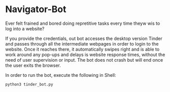 # Navigator-Bot

Ever felt frained and bored doing repretitive tasks every time theyw wis to log into a website?

If you provide the credentials, out bot accesses the desktop version Tinder and passes through all the intermediate webpages in order to login to the website. 
Once it reaches there, it automatically swipes right and is able to work around any pop-ups and delays is website response times, without the need of user supervision or input.
The bot does not crash but will end once the user exits the browser.

In order to run the bot, execute the following in Shell:

`python3 tinder_bot.py`
